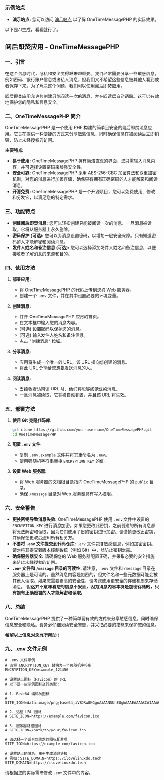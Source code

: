 ### 示例站点

- **演示站点:** 您可以访问 [演示站点](https://ilovelinuxdo.tech) 以了解 OneTimeMessagePHP 的实际效果。

以下是AI生成，看看就行了。

## 阅后即焚应用 - OneTimeMessagePHP

### 一、引言

在这个信息时代，隐私和安全变得越来越重要。我们经常需要分享一些敏感信息，例如密码、银行账户信息或者私人消息，但我们又不希望这些信息被其他人看到或者保存下来。为了解决这个问题，我们可以使用阅后即焚应用。

阅后即焚应用允许您创建只能阅读一次的消息，并在阅读后自动销毁。这可以有效地保护您的隐私和信息安全。

### 二、OneTimeMessagePHP 简介

OneTimeMessagePHP 是一个使用 PHP 构建的简单且安全的阅后即焚消息应用。它旨在提供一种便捷的方式来分享敏感信息，同时确保信息在被阅读后立即销毁，防止未经授权的访问。

**主要特点:**

- **易于使用:** OneTimeMessagePHP 拥有简洁直观的界面，您只需输入消息内容，并可选择设置密码来增强安全性。
- **安全可靠:** OneTimeMessagePHP 采用 AES-256-CBC 加密算法和双重加密机制，对您的消息进行加密存储，确保只有拥有正确密码的人才能解密和阅读消息。
- **开源免费:** OneTimeMessagePHP 是一个开源项目，您可以免费使用、修改和分发它，以满足您的特定需求。

### 三、功能特点

- **创建阅后即焚消息:** 您可以轻松创建只能被阅读一次的消息。一旦消息被读取，它将从服务器上永久删除。
- **密码保护 (可选):** 您可以为消息设置密码，以增加一层安全保障。只有知道密码的人才能解密和阅读消息。
- **发件人姓名和备注信息 (可选):** 您可以选择添加发件人姓名和备注信息，以便接收者了解消息的来源和目的。

### 四、使用方法

1. **部署应用:**
    - 将 OneTimeMessagePHP 的代码上传到您的 Web 服务器。
    - 创建一个 `.env` 文件，并在其中设置必要的环境变量。

2. **创建消息:**
    - 打开 OneTimeMessagePHP 应用的首页。
    - 在文本框中输入您的消息内容。
    - (可选) 设置密码以保护您的消息。
    - (可选) 输入发件人姓名和备注信息。
    - 点击 "创建消息" 按钮。

3. **分享消息:**
    - 应用将生成一个唯一的 URL，该 URL 指向您创建的消息。
    - 将此 URL 分享给您想要发送消息的人。

4. **阅读消息:**
    - 当接收者访问该 URL 时，他们将能够阅读您的消息。
    - 一旦消息被读取，它将被自动销毁，并且该 URL 将失效。

### 五、部署方法

1. **使用 Git 克隆代码库:**
    ```bash
    git clone https://github.com/your-username/OneTimeMessagePHP.git
    cd OneTimeMessagePHP
    ```

2. **配置 `.env` 文件:**
    - 复制 `.env.example` 文件并将其重命名为 `.env`。
    - 使用强随机字符串替换 `ENCRYPTION_KEY` 的值。

3. **设置 Web 服务器:**
    - 将 Web 服务器的文档根目录指向 OneTimeMessagePHP 的 `public` 目录。
    - 确保 `/message` 目录对 Web 服务器具有写入权限。


### 六、安全警告

- **更换密钥导致消息失效:** OneTimeMessagePHP 使用 `.env` 文件中设置的 `ENCRYPTION_KEY` 进行消息加密。如果您更改此密钥，之前创建的所有消息都将无法解密和读取，因为它们使用了旧的密钥进行加密。请谨慎更改此密钥，并确保在更改后通知所有相关方。
- **不要将 `.env` 文件提交到代码仓库:** `.env` 文件包含敏感信息，例如加密密钥。请勿将其提交到版本控制系统（例如 Git）中，以防止密钥泄露。
- **确保服务器安全:** 请确保您的 Web 服务器配置正确，并采取必要的安全措施来防止未经授权的访问。
- **`.env` 文件和 `/message` 目录的可读性:** 请注意，`.env` 文件和 `/message` 目录在服务器上是可读的。虽然消息内容是加密的，但文件名和一些元数据可能会被其他人读取。如果您需要更高的安全性，请考虑使用更安全的存储机制来存储消息。 **但这并不意味着您的信息不安全，因为消息内容本身是加密存储的，只有拥有正确密钥的人才能解密和读取。**

### 八、总结

OneTimeMessagePHP 提供了一种简单而有效的方式来分享敏感信息，同时确保信息安全和隐私。请务必仔细阅读安全警告，并采取必要的措施来保护您的信息。

**希望以上信息对您有所帮助！** 

### 九、.env 文件示例

```env
# .env 文件示例
# 请将 ENCRYPTION_KEY 替换为一个强随机字符串
ENCRYPTION_KEY=example_123456

# 设置站点图标（Favicon）的 URL
# 以下是一些示例图标及其类型：

# 1. Base64 编码的图标
# SITE_ICON=data:image/png;base64,iVBORw0KGgoAAAANSUhEUgAAAAEAAAABCAIAAACQd1PeAAAADElEQVQI12P4//8/AAX+Av7czFnnAAAAAElFTkSuQmCC

# 2. 远程 URL 图标
# SITE_ICON=https://example.com/favicon.ico

# 3. 服务器路径图标
# SITE_ICON=/path/to/your/favicon.ico

# 请选择一个适合您需求的图标配置项
SITE_ICON=https://example.com/favicon.ico

# 设置站点的域名，用于生成消息链接
# 例如：SITE_DOMAIN=https://ilovelinuxdo.tech
SITE_DOMAIN=https://ilovelinuxdo.tech
```

请根据您的实际需求修改 `.env` 文件中的内容。

